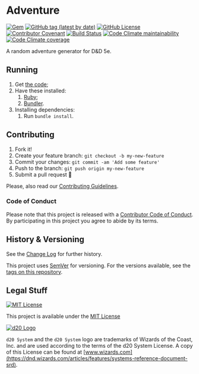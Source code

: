 # Adventure

[![Gem](https://img.shields.io/gem/v/Adventure)](https://github.com/Nereare/Adventure)
[![GitHub tag (latest by date)](https://img.shields.io/github/v/tag/Nereare/Adventure)](https://github.com/Nereare/Adventure/releases)
[![GitHub License](https://img.shields.io/github/license/Nereare/Adventure)](LICENSE.md)
[![Contributor Covenant](https://img.shields.io/badge/Contributor%20Covenant-v1.4%20adopted-ff69b4.svg)](CODE-OF-CONDUCT.md)
[![Build Status](https://travis-ci.org/Nereare/Adventure.svg?branch=master)](https://travis-ci.org/Nereare/Adventure)
[![Code Climate maintainability](https://img.shields.io/codeclimate/maintainability/Nereare/Adventure)](https://codeclimate.com/github/Nereare/Adventure)
[![Code Climate coverage](https://img.shields.io/codeclimate/coverage/Nereare/Adventure)](https://codeclimate.com/github/Nereare/Adventure)

A random adventure generator for D&D 5e.

## Running

1. Get [the code](https://github.com/Nereare/Adventure/archive/master.zip);
2. Have these installed:
    1. [Ruby](https://www.ruby-lang.org);
    2. [Bundler](https://bundler.io/).
3. Installing dependencies:
    1. Run `bundle install`.

## Contributing

1. Fork it!
2. Create your feature branch: `git checkout -b my-new-feature`
3. Commit your changes: `git commit -am 'Add some feature'`
4. Push to the branch: `git push origin my-new-feature`
5. Submit a pull request :tada:

Please, also read our [Contributing Guidelines](CONTRIBUTING.md).

### Code of Conduct

Please note that this project is released with a [Contributor Code of Conduct](CODE-OF-CONDUCT.md). By participating in this project you agree to abide by its terms.

## History & Versioning

See the [Change Log](CHANGELOG.md) for further history.

This project uses [SemVer](http://semver.org/) for versioning. For the versions available, see the [tags on this repository](https://github.com/Nereare/Adventure/tags).

## Legal Stuff

[![MIT License](https://i.imgur.com/Ze3dFob.png)](LICENSE.md)

This project is available under the [MIT License](https://opensource.org/licenses/MIT)

[![d20 Logo](https://i.imgur.com/8CG0VEv.png)](OGL.md)

`d20 System` and the `d20 System` logo are trademarks of Wizards of the Coast, Inc. and are used according to the terms of the d20 System License. A copy of this License can be found at [www.wizards.com](https://dnd.wizards.com/articles/features/systems-reference-document-srd).

